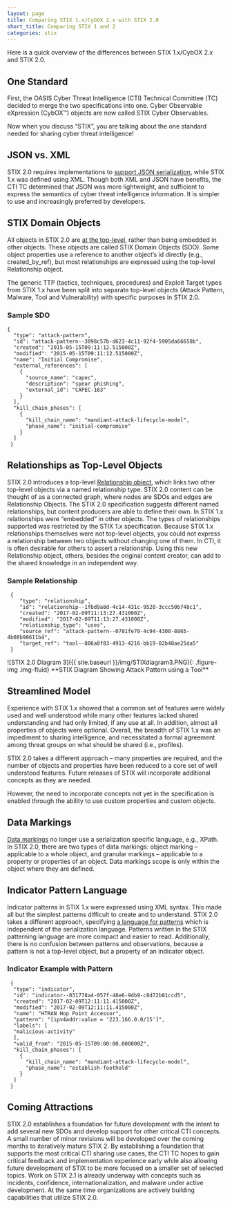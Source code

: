 ```yaml
---
layout: page
title: Comparing STIX 1.x/CybOX 2.x with STIX 2.0
short_title: Comparing STIX 1 and 2
categories: stix
---
```


Here is a quick overview of the differences between STIX 1.x/CybOX 2.x and STIX 2.0.

## One Standard

First, the OASIS Cyber Threat Intelligence (CTI) Technical Committee (TC) decided to merge the two specifications into one. Cyber Observable eXpression (CybOX™) objects are now called STIX Cyber Observables.

Now when you discuss “STIX”, you are talking about the one standard needed for sharing cyber threat intelligence!

## JSON vs. XML

STIX 2.0 requires implementations to [support JSON serialization](https://docs.google.com/document/d/1IcA5KhglNdyX3tO17bBluC5nqSf70M5qgK9nuAoYJgw/edit#heading=h.vj2dopx186bb), while STIX 1.x was defined using XML. Though both XML and JSON have benefits, the CTI TC determined that JSON was more lightweight, and sufficient to express the semantics of cyber threat intelligence information. It is simpler to use and increasingly preferred by developers.

## STIX Domain Objects

All objects in STIX 2.0 are [at the top-level](https://docs.google.com/document/d/1IcA5KhglNdyX3tO17bBluC5nqSf70M5qgK9nuAoYJgw/edit#heading=h.1j0vun2r7rgb), rather than being embedded in other objects. These objects are called STIX Domain Objects (SDO). Some object properties use a reference to another object’s id directly (e.g., created\_by\_ref), but most relationships are expressed using the top-level Relationship object.

The generic TTP (tactics, techniques, procedures) and Exploit Target types from STIX 1.x have been split into separate top-level objects (Attack Pattern, Malware, Tool and Vulnerability) with specific purposes in STIX 2.0.

### Sample SDO

```
{
  "type": "attack-pattern",
  "id": "attack-pattern--3098c57b-d623-4c11-92f4-5905da66658b",
  "created": "2015-05-15T09:11:12.515000Z",
  "modified": "2015-05-15T09:11:12.515000Z",
  "name": "Initial Compromise",  
  "external_references": [
    {
      "source_name": "capec",
      "description": "spear phishing",
      "external_id": "CAPEC-163"
    }
  ],
  "kill_chain_phases": [
    {
      "kill_chain_name": "mandiant-attack-lifecycle-model",
      "phase_name": "initial-compromise"
    }
  ]
 }
```

## Relationships as Top-Level Objects

STIX 2.0 introduces a top-level [Relationship object](https://docs.google.com/document/d/1IcA5KhglNdyX3tO17bBluC5nqSf70M5qgK9nuAoYJgw/edit#heading=h.l326yout8qc1), which links two other top-level objects via a named relationship type. STIX 2.0 content can be thought of as a connected graph, where nodes are SDOs and edges are Relationship Objects. The STIX 2.0 specification suggests different named relationships, but content producers are able to define their own. In STIX 1.x relationships were “embedded” in other objects. The types of relationships supported was restricted by the STIX 1.x specification. Because STIX 1.x relationships themselves were not top-level objects, you could not express a relationship between two objects without changing one of them. In CTI, it is often desirable for others to assert a relationship. Using this new Relationship object, others, besides the original content creator, can add to the shared knowledge in an independent way.

### Sample Relationship

```
 {
    "type": "relationship",
    "id": "relationship--1fbd9a8d-4c14-431c-9520-3ccc50b748c1",
    "created": "2017-02-09T11:13:27.431000Z",
    "modified": "2017-02-09T11:13:27.431000Z",
    "relationship_type": "uses",
    "source_ref": "attack-pattern--0781fe70-4c94-4300-8865-4b08b98611b4",
    "target_ref": "tool--806a8f83-4913-4216-bb19-02b48ae25da5"
 }
```
<div class="figure center-block text-center" markdown="span">
![STIX 2.0 Diagram 3]({{ site.baseurl }}/img/STIXdiagram3.PNG){: .figure-img .img-fluid}
**STIX Diagram Showing Attack Pattern using a Tool**
</div>

## Streamlined Model

Experience with STIX 1.x showed that a common set of features were widely used and well understood while many other features lacked shared understanding and had only limited, if any use at all. In addition, almost all properties of objects were optional. Overall, the breadth of STIX 1.x was an impediment to sharing intelligence, and necessitated a formal agreement among threat groups on what should be shared (i.e., profiles).

STIX 2.0 takes a different approach – many properties are required, and the number of objects and properties have been reduced to a core set of well understood features. Future releases of STIX will incorporate additional concepts as they are needed.

However, the need to incorporate concepts not yet in the specification is enabled through the ability to use custom properties and custom objects.

## Data Markings

[Data markings](https://docs.google.com/document/d/1IcA5KhglNdyX3tO17bBluC5nqSf70M5qgK9nuAoYJgw/edit#heading=h.j0uqagkk6m9n) no longer use a serialization specific language, e.g., XPath. In STIX 2.0, there are two types of data markings: object marking – applicable to a whole object, and granular markings – applicable to a property or properties of an object. Data markings scope is only within the object where they are defined.

## Indicator Pattern Language

Indicator patterns in STIX 1.x were expressed using XML syntax. This made all but the simplest patterns difficult to create and to understand. STIX 2.0 takes a different approach, specifying [a language for patterns](https://docs.google.com/document/d/1suvd7z7YjNKWOwgko-vJ84jfGuxSYZjOQlw5leCswPY) which is independent of the serialization language. Patterns written in the STIX patterning language are more compact and easier to read. Additionally, there is no confusion between patterns and observations, because a pattern is not a top-level object, but a property of an indicator object.

### Indicator Example with Pattern

```
 {
  "type": "indicator",
  "id": "indicator--031778a4-057f-48e6-9db9-c8d72b81ccd5",
  "created": "2017-02-09T12:11:11.415000Z",
  "modified": "2017-02-09T12:11:11.415000Z",
  "name": "HTRAN Hop Point Accessor",
  "pattern": "[ipv4addr:value = '223.166.0.0/15']",
  "labels": [
  "malicious-activity"
  ],
  "valid_from": "2015-05-15T09:00:00.000000Z",
  "kill_chain_phases": [
    {
      "kill_chain_name": "mandiant-attack-lifecycle-model",
      "phase_name": "establish-foothold"
    }
  ]
 }
```

## Coming Attractions

STIX 2.0 establishes a foundation for future development with the intent to add several new SDOs and develop support for other critical CTI concepts. A small number of minor revisions will be developed over the coming months to iteratively mature STIX 2. By establishing a foundation that supports the most critical CTI sharing use cases, the CTI TC hopes to gain critical feedback and implementation experience early while also allowing future development of STIX to be more focused on a smaller set of selected topics. Work on STIX 2.1 is already underway with concepts such as incidents, confidence, internationalization, and malware under active development. At the same time organizations are actively building capabilities that utilize STIX 2.0.
